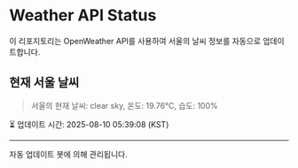 
# Weather API Status

이 리포지토리는 OpenWeather API를 사용하여 서울의 날씨 정보를 자동으로 업데이트합니다.

## 현재 서울 날씨
> 서울의 현재 날씨: clear sky, 온도: 19.76°C, 습도: 100%

⏳ 업데이트 시간: 2025-08-10 05:39:08 (KST)

---
자동 업데이트 봇에 의해 관리됩니다.
